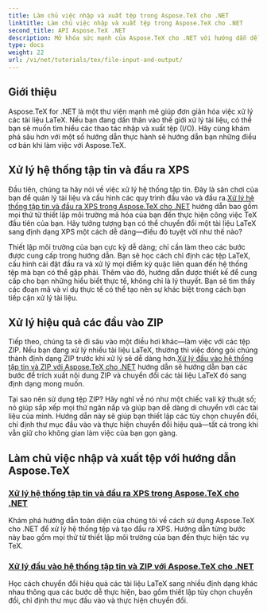 ```yaml
---
title: Làm chủ việc nhập và xuất tệp trong Aspose.TeX cho .NET
linktitle: Làm chủ việc nhập và xuất tệp trong Aspose.TeX cho .NET
second_title: API Aspose.TeX .NET
description: Mở khóa sức mạnh của Aspose.TeX cho .NET với hướng dẫn dễ làm theo của chúng tôi về nhập/xuất tệp và tạo XPS để xử lý tài liệu liền mạch.
type: docs
weight: 22
url: /vi/net/tutorials/tex/file-input-and-output/
---
```

## Giới thiệu

Aspose.TeX for .NET là một thư viện mạnh mẽ giúp đơn giản hóa việc xử lý các tài liệu LaTeX. Nếu bạn đang dấn thân vào thế giới xử lý tài liệu, có thể bạn sẽ muốn tìm hiểu các thao tác nhập và xuất tệp (I/O). Hãy cùng khám phá sâu hơn với một số hướng dẫn thực hành sẽ hướng dẫn bạn những điều cơ bản khi làm việc với Aspose.TeX.

## Xử lý hệ thống tập tin và đầu ra XPS

Đầu tiên, chúng ta hãy nói về việc xử lý hệ thống tập tin. Đây là sân chơi của bạn để quản lý tài liệu và cấu hình các quy trình đầu vào và đầu ra.[Xử lý hệ thống tập tin và đầu ra XPS trong Aspose.TeX cho .NET](./handle-filesystem-and-xps-output/) hướng dẫn bao gồm mọi thứ từ thiết lập môi trường mã hóa của bạn đến thực hiện công việc TeX đầu tiên của bạn. Hãy tưởng tượng bạn có thể chuyển đổi một tài liệu LaTeX sang định dạng XPS một cách dễ dàng—điều đó tuyệt vời như thế nào? 

Thiết lập môi trường của bạn cực kỳ dễ dàng; chỉ cần làm theo các bước được cung cấp trong hướng dẫn. Bạn sẽ học cách chỉ định các tệp LaTeX, cấu hình cài đặt đầu ra và xử lý mọi điểm kỳ quặc liên quan đến hệ thống tệp mà bạn có thể gặp phải. Thêm vào đó, hướng dẫn được thiết kế để cung cấp cho bạn những hiểu biết thực tế, không chỉ là lý thuyết. Bạn sẽ tìm thấy các đoạn mã và ví dụ thực tế có thể tạo nên sự khác biệt trong cách bạn tiếp cận xử lý tài liệu.

## Xử lý hiệu quả các đầu vào ZIP

Tiếp theo, chúng ta sẽ đi sâu vào một điều hơi khác—làm việc với các tệp ZIP. Nếu bạn đang xử lý nhiều tài liệu LaTeX, thường thì việc đóng gói chúng thành định dạng ZIP trước khi xử lý sẽ dễ dàng hơn.[Xử lý đầu vào hệ thống tập tin và ZIP với Aspose.TeX cho .NET](./handle-filesystem-and-zip-inputs/) hướng dẫn sẽ hướng dẫn bạn các bước để trích xuất nội dung ZIP và chuyển đổi các tài liệu LaTeX đó sang định dạng mong muốn.

Tại sao nên sử dụng tệp ZIP? Hãy nghĩ về nó như một chiếc vali kỹ thuật số; nó giúp sắp xếp mọi thứ ngăn nắp và giúp bạn dễ dàng di chuyển với các tài liệu của mình. Hướng dẫn này sẽ giúp bạn thiết lập các tùy chọn chuyển đổi, chỉ định thư mục đầu vào và thực hiện chuyển đổi hiệu quả—tất cả trong khi vẫn giữ cho không gian làm việc của bạn gọn gàng. 

## Làm chủ việc nhập và xuất tệp với hướng dẫn Aspose.TeX
### [Xử lý hệ thống tập tin và đầu ra XPS trong Aspose.TeX cho .NET](./handle-filesystem-and-xps-output/)
Khám phá hướng dẫn toàn diện của chúng tôi về cách sử dụng Aspose.TeX cho .NET để xử lý hệ thống tệp và tạo đầu ra XPS. Hướng dẫn từng bước này bao gồm mọi thứ từ thiết lập môi trường của bạn đến thực hiện tác vụ TeX.
### [Xử lý đầu vào hệ thống tập tin và ZIP với Aspose.TeX cho .NET](./handle-filesystem-and-zip-inputs/)
Học cách chuyển đổi hiệu quả các tài liệu LaTeX sang nhiều định dạng khác nhau thông qua các bước dễ thực hiện, bao gồm thiết lập tùy chọn chuyển đổi, chỉ định thư mục đầu vào và thực hiện chuyển đổi.